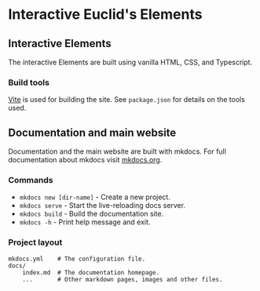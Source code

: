 # Interactive Euclid's Elements

## Interactive Elements

The interactive Elements are built using vanilla HTML, CSS, and Typescript.

### Build tools

[Vite](https://vitejs.dev/) is used for building the site. See `package.json` for details on the tools used.

## Documentation and main website

Documentation and the main website are built with mkdocs. For full documentation about mkdocs visit [mkdocs.org](https://www.mkdocs.org).

### Commands

- `mkdocs new [dir-name]` - Create a new project.
- `mkdocs serve` - Start the live-reloading docs server.
- `mkdocs build` - Build the documentation site.
- `mkdocs -h` - Print help message and exit.

### Project layout

    mkdocs.yml    # The configuration file.
    docs/
        index.md  # The documentation homepage.
        ...       # Other markdown pages, images and other files.
